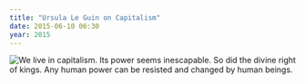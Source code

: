 ```yaml
---
title: "Ursula Le Guin on Capitalism"
date: 2015-06-10 06:30
year: 2015
---
```

<img src="{{site.github.url}}/files/2015/06/le-guin-capitalism.jpg" alt="We live in capitalism. Its power seems inescapable. So did the divine right of kings. Any human power can be resisted and changed by human beings." />
